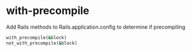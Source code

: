 with-precompile
===============

Add Rails methods to Rails.application.config to determine if precompiling

```ruby
with_precompile(&block)
not_with_precompile(&block)
```
